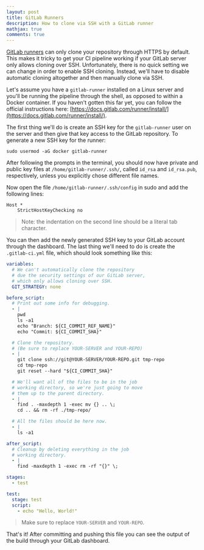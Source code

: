 ```yaml
---
layout: post
title: GitLab Runners
description: How to clone via SSH with a GitLab runner
mathjax: true
comments: true
---
```


[GitLab runners](https://docs.gitlab.com/runner/) can only clone your repository through HTTPS by default. This makes it tricky to get your CI pipeline working if your GitLab server only allows cloning over SSH. Unfortunately, there is no quick setting we can change in order to enable SSH cloning. Instead, we'll have to disable automatic cloning altogether and then manually clone via SSH.

Let's assume you have a `gitlab-runner` installed on a Linux server and you'll be running the pipeline through the shell, as opposed to within a Docker container. If you haven't gotten this far yet, you can follow the official instructions here: [https://docs.gitlab.com/runner/install/](https://docs.gitlab.com/runner/install/).

The first thing we'll do is create an SSH key for the `gitlab-runner` user on the server and then give that key access to the GitLab repository. To generate a new SSH key for the runner:

```
sudo usermod -aG docker gitlab-runner
```

After following the prompts in the terminal, you should now have private and public key files at `/home/gitlab-runner/.ssh/`, called `id_rsa` and `id_rsa.pub`, respectively, unless you explicitly chose different file names.

Now open the file `/home/gitlab-runner/.ssh/config` in sudo and add the following lines:

```
Host *
	StrictHostKeyChecking no
```

> Note: the indentation on the second line should be a literal tab character.

You can then add the newly generated SSH key to your GitLab account through the dashboard. The last thing we'll need to do is create the `.gitlab-ci.yml` file, which should look something like this:

```yml
variables:
  # We can't automatically clone the repository
  # due the security settings of our GitLab server,
  # which only allows cloning over SSH.
  GIT_STRATEGY: none

before_script:
  # Print out some info for debugging.
  - |
    pwd
    ls -a1
    echo "Branch: ${CI_COMMIT_REF_NAME}"
    echo "Commit: ${CI_COMMIT_SHA}"

  # Clone the repository.
  # (Be sure to replace YOUR-SERVER and YOUR-REPO)
  - |
    git clone ssh://git@YOUR-SERVER/YOUR-REPO.git tmp-repo
    cd tmp-repo
    git reset --hard "${CI_COMMIT_SHA}"

  # We'll want all of the files to be in the job
  # working directory, so we're just going to move
  # them up to the parent directory.
  - |
    find . -maxdepth 1 -exec mv {} .. \;
    cd .. && rm -rf ./tmp-repo/

  # All the files should be here now.
  - |
    ls -a1

after_script:
  # Cleanup by deleting everything in the job
  # working directory.
  - |
    find -maxdepth 1 -exec rm -rf "{}" \;

stages:
  - test

test:
  stage: test
  script:
    - echo "Hello, World!"
```

> Make sure to replace `YOUR-SERVER` and `YOUR-REPO`.

That's it! After committing and pushing this file you can see the output of the build through your GitLab dashboard.
